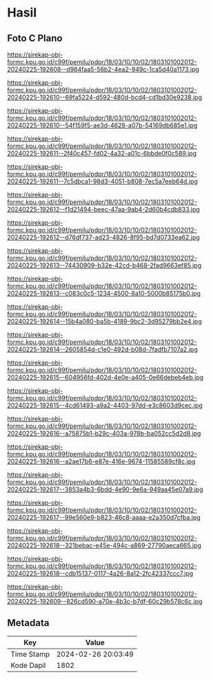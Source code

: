 # Hasil

## Foto C Plano

https://sirekap-obj-formc.kpu.go.id/c99f/pemilu/pdpr/18/03/10/10/02/1803101002012-20240225-192608--d984faa5-56b2-4ea2-949c-1ca5d40a1173.jpg

https://sirekap-obj-formc.kpu.go.id/c99f/pemilu/pdpr/18/03/10/10/02/1803101002012-20240225-192610--69fa5224-d592-480d-bcd4-cd1bd30e9238.jpg

https://sirekap-obj-formc.kpu.go.id/c99f/pemilu/pdpr/18/03/10/10/02/1803101002012-20240225-192610--54f159f5-ae3d-4628-a07b-54169db685e1.jpg

https://sirekap-obj-formc.kpu.go.id/c99f/pemilu/pdpr/18/03/10/10/02/1803101002012-20240225-192611--2f40c457-fd02-4a32-a01c-6bbde0f0c589.jpg

https://sirekap-obj-formc.kpu.go.id/c99f/pemilu/pdpr/18/03/10/10/02/1803101002012-20240225-192611--7c5dbca1-98d3-4051-b808-7ec5a7eeb64d.jpg

https://sirekap-obj-formc.kpu.go.id/c99f/pemilu/pdpr/18/03/10/10/02/1803101002012-20240225-192612--f1d21494-beec-47aa-9ab4-2d60b4cdb833.jpg

https://sirekap-obj-formc.kpu.go.id/c99f/pemilu/pdpr/18/03/10/10/02/1803101002012-20240225-192612--d76df737-ad23-4826-8f95-bd7d0733ea62.jpg

https://sirekap-obj-formc.kpu.go.id/c99f/pemilu/pdpr/18/03/10/10/02/1803101002012-20240225-192613--74430909-b32e-42cd-b468-2fad9663ef85.jpg

https://sirekap-obj-formc.kpu.go.id/c99f/pemilu/pdpr/18/03/10/10/02/1803101002012-20240225-192613--c083c0c5-1234-4500-8a10-5000b85175b0.jpg

https://sirekap-obj-formc.kpu.go.id/c99f/pemilu/pdpr/18/03/10/10/02/1803101002012-20240225-192614--15b4a080-ba5b-4189-9bc2-3d95279bb2e4.jpg

https://sirekap-obj-formc.kpu.go.id/c99f/pemilu/pdpr/18/03/10/10/02/1803101002012-20240225-192614--2605854d-c1e0-492d-b08d-7fadfb7107a2.jpg

https://sirekap-obj-formc.kpu.go.id/c99f/pemilu/pdpr/18/03/10/10/02/1803101002012-20240225-192615--604956fd-402d-4e0e-a405-0e66debeb4eb.jpg

https://sirekap-obj-formc.kpu.go.id/c99f/pemilu/pdpr/18/03/10/10/02/1803101002012-20240225-192615--4cd61493-a9a2-4403-97dd-e3c8603d9cec.jpg

https://sirekap-obj-formc.kpu.go.id/c99f/pemilu/pdpr/18/03/10/10/02/1803101002012-20240225-192616--a75875b1-b29c-403a-978b-ba052cc5d2d8.jpg

https://sirekap-obj-formc.kpu.go.id/c99f/pemilu/pdpr/18/03/10/10/02/1803101002012-20240225-192616--a2ae17b6-e87e-416e-9674-11585589cf8c.jpg

https://sirekap-obj-formc.kpu.go.id/c99f/pemilu/pdpr/18/03/10/10/02/1803101002012-20240225-192617--3853a4b3-6bdd-4e90-9e6a-949aa45e07a9.jpg

https://sirekap-obj-formc.kpu.go.id/c99f/pemilu/pdpr/18/03/10/10/02/1803101002012-20240225-192617--99e560e9-b823-46c8-aaaa-e2a350d7cfba.jpg

https://sirekap-obj-formc.kpu.go.id/c99f/pemilu/pdpr/18/03/10/10/02/1803101002012-20240225-192618--321bebac-e45e-494c-a869-27790aeca665.jpg

https://sirekap-obj-formc.kpu.go.id/c99f/pemilu/pdpr/18/03/10/10/02/1803101002012-20240225-192618--cdb15137-0117-4a26-8a12-2fc42337ccc7.jpg

https://sirekap-obj-formc.kpu.go.id/c99f/pemilu/pdpr/18/03/10/10/02/1803101002012-20240225-192609--826cd590-a70e-4b3c-b7df-60c29b578c6c.jpg


## Metadata

| Key        | Value               |
| ---------- | ------------------- |
| Time Stamp | 2024-02-26 20:03:49 |
| Kode Dapil | 1802                |



